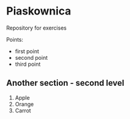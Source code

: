 # Piaskownica
Repository for exercises

Points:
 * first point
 * second point
 * third point

## Another section - second level

1. Apple
2. Orange
3. Carrot

